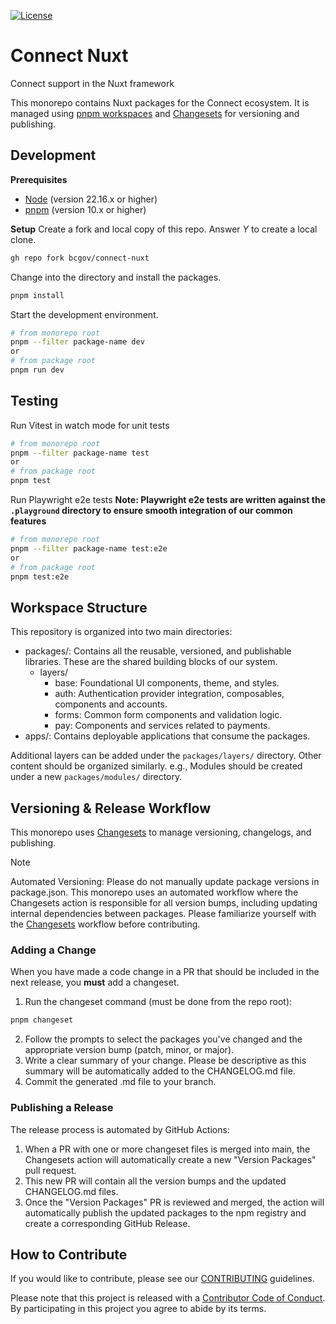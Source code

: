 [![License](https://img.shields.io/badge/License-BSD%203%20Clause-blue.svg)](LICENSE)

# Connect Nuxt
Connect support in the Nuxt framework

This monorepo contains Nuxt packages for the Connect ecosystem. It is managed using [pnpm workspaces](https://pnpm.io/workspaces) and [Changesets](https://github.com/changesets/changesets) for versioning and publishing.

## Development

**Prerequisites**
- [Node](https://nodejs.org/en) (version 22.16.x or higher)
- [pnpm](https://pnpm.io/) (version 10.x or higher)

**Setup**
Create a fork and local copy of this repo. Answer _Y_ to create a local clone.
```bash
gh repo fork bcgov/connect-nuxt
```

Change into the directory and install the packages.
```bash
pnpm install
```

Start the development environment.
```bash
# from monorepo root
pnpm --filter package-name dev 
or
# from package root
pnpm run dev
```

## Testing
Run Vitest in watch mode for unit tests
```bash
# from monorepo root
pnpm --filter package-name test
or
# from package root
pnpm test
```

Run Playwright e2e tests
**Note: Playwright e2e tests are written against the `.playground` directory to ensure smooth integration of our common features**

```bash
# from monorepo root
pnpm --filter package-name test:e2e
or
# from package root
pnpm test:e2e
```

## Workspace Structure
This repository is organized into two main directories:

- packages/: Contains all the reusable, versioned, and publishable libraries. These are the shared building blocks of our system.
  - layers/
    - base: Foundational UI components, theme, and styles.
    - auth: Authentication provider integration, composables, components and accounts.
    - forms: Common form components and validation logic.
    - pay: Components and services related to payments.
- apps/: Contains deployable applications that consume the packages.

Additional layers can be added under the `packages/layers/` directory. Other content should be organized similarly. e.g., Modules should be created under a new `packages/modules/` directory.

## Versioning & Release Workflow
This monorepo uses [Changesets](https://github.com/changesets/changesets) to manage versioning, changelogs, and publishing.

> [!NOTE]
> Automated Versioning: Please do not manually update package versions in package.json. This monorepo uses an automated workflow where the Changesets action is responsible for all version bumps, including updating internal dependencies between packages. Please familiarize yourself with the [Changesets](https://github.com/changesets/changesets) workflow before contributing.

### Adding a Change
When you have made a code change in a PR that should be included in the next release, you **must** add a changeset.

1. Run the changeset command (must be done from the repo root):
```bash
pnpm changeset
```
2. Follow the prompts to select the packages you've changed and the appropriate version bump (patch, minor, or major).
3. Write a clear summary of your change. Please be descriptive as this summary will be automatically added to the CHANGELOG.md file.
4. Commit the generated .md file to your branch.

### Publishing a Release
The release process is automated by GitHub Actions:

1. When a PR with one or more changeset files is merged into main, the Changesets action will automatically create a new "Version Packages" pull request.
2. This new PR will contain all the version bumps and the updated CHANGELOG.md files.
3. Once the "Version Packages" PR is reviewed and merged, the action will automatically publish the updated packages to the npm registry and create a corresponding GitHub Release.

## How to Contribute
If you would like to contribute, please see our [CONTRIBUTING](./CONTRIBUTING.md) guidelines.

Please note that this project is released with a [Contributor Code of Conduct](./CODE_OF_CONDUCT.md).
By participating in this project you agree to abide by its terms.